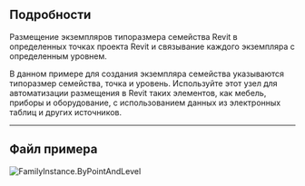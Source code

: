 ## Подробности
Размещение экземпляров типоразмера семейства Revit в определенных точках проекта Revit и связывание каждого экземпляра с определенным уровнем.

В данном примере для создания экземпляра семейства указываются типоразмер семейства, точка и уровень. Используйте этот узел для автоматизации размещения в Revit таких элементов, как мебель, приборы и оборудование, с использованием данных из электронных таблиц и других источников.

___
## Файл примера

![FamilyInstance.ByPointAndLevel](./Revit.Elements.FamilyInstance.ByPointAndLevel_img.jpg)
